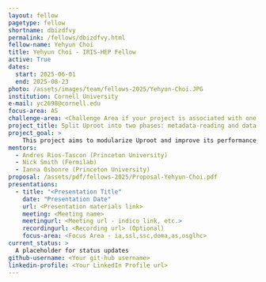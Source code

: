 ```yaml
---
layout: fellow
pagetype: fellow
shortname: dbizdfvy
permalink: /fellows/dbizdfvy.html
fellow-name: Yehyun Choi
title: Yehyun Choi - IRIS-HEP Fellow
active: True
dates:
  start: 2025-06-01
  end: 2025-08-23
photo: /assets/images/team/fellows-2025/Yehyun-Choi.JPG
institution: Cornell University
e-mail: yc2698@cornell.edu
focus-area: AS
challenge-area: <Challenge Area if your project is associated with one of the Grand Challenges: agc, data-grand-challenge, training-grand-challenge>
project_title: Split Uproot into two phases: metadata-reading and data-reading
project_goal: >
    This project aims to modularize Uproot and improve its performance, splitting the metadata-reading phase and the data-reading phase.
mentors:
  - Andres Rios-Tascon (Princeton University)
  - Nick Smith (Fermilab)
  - Ianna Osbonre (Princeton University)
proposal: /assets/pdf/fellows-2025/Proposal-Yehyun-Choi.pdf
presentations:
  - title: "<Presentation Title"
    date: "Presentation Date"
    url: <Presentation materials link>
    meeting: <Meeting name>
    meetingurl: <Meeting url - indico link, etc.>
    recordingurl: <Recording url> (Optional)
    focus-area: <Focus Area - ia,ssl,ssc,doma,as,osglhc>
current_status: >
  A placeholder for status updates
github-username: <Your git-hub username>
linkedin-profile: <Your LinkedIn Profile url>
---
```

